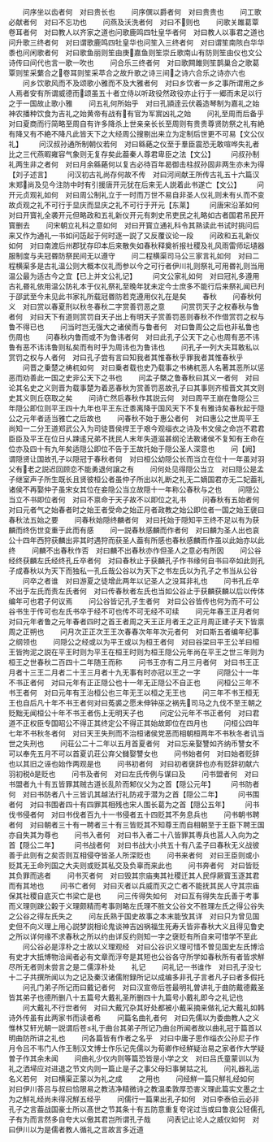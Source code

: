 <!-- { "loadSidebar": true } -->
　　问序坐以齿者何　对曰贵长也
　　问序僎以爵者何　对曰贵贵也
　　问工歌必献者何　对曰不忘功也
　　问燕及沃洗者何　对曰不则也
　　问歌关雎葛覃卷耳者何　对曰教人以齐家之道也问歌鹿鸣四牡皇华者何　对曰教人以事君之道也问升歌三终者何　对曰谓歌鹿鸣四牡皇华也问笙入三终者何　对曰谓笙南陔白华华黍也问闲歌者何　对曰歌鱼丽则笙由庚嘉鱼则笙崇丘歌南山有防则笙由仪也文公诗传曰间代也言一歌一吹也
　　问合乐三终者何　对曰歌闗雎则笙鹊巢合之歌葛覃则笙采蘩合之卷耳则笙采苹合之故升歌之诗三间之诗六合乐之诗亦六也
　　问乡饮歌风而不及颂歌小雅而不及大雅者何　对曰乡饮者一乡之事所谓用之乡人焉者安有所谓威德而颂虽五十者立侍以听政役然政役亦止行于一郷而未足以行之于一国故止歌小雅
　　问五礼何所始乎　对曰孔頴逹云伏羲造琴制为嘉礼之始神农播种饮食为吉礼之始黄帝有战有有官为军賔凶礼之始
　　问礼至周而后备乎　对曰夏商而行简略至周自有许多降杀上世亲亲长长至周则有贵贵尊贤防祭之礼有絶有降又有不絶不降凡此皆天下之大经周公搜剔出来立为定制后世更不可易【文公仪礼】
　　问汉叔孙通所制朝仪若何　对曰緜蕝之仪至于羣臣震恐无敢喧哗失礼者比之三代燕暇雍容气象则无复存矣此葢秦人尊君卑臣之法【文公】
　　问叔孙制礼两生非之者何　对曰月余緜蕝何以复古必待百年曷御击柱叔孙固非两生亦未为得【刘子述言】
　　问汉初古礼尚存何故不传　对曰河间献王所传古礼五十六篇汉末郑尚及见今注防中时有引援唐开元犹在后来无人説着此书遂亡【文公】
　　问开元贞观礼如何　对曰周公制礼立于一时而万世不易自非圣人仪礼则未有乆而不变故贞观之礼不可行于显庆而显庆之礼不可行于开元【东莱】
　　问唐宋沿革如何　对曰开寳礼全袭开元但略政和五礼新仪开元有刺史吊吏民之礼略如古者国君吊民开寳删去
　　问宋朝立礼科之意如何　对曰开寳立通礼科令其熟读此书试时挑问后来又作为通礼一书如问笾起于何时逐一説了又反覆议论一段
　　问政和五礼新仪如何　对曰南渡后州郡犹存印本后来散失如春秋释奠祈报社稷及礼风雨雷师坛壝器服制度与夫冠昬防祭民间无以遵守
　　问二程横渠司马公三家言礼如何　对曰二程横渠多是古礼温公则大概本仪礼而参以今之可行者伊川礼则祭礼可用昬礼则当用温公最为适古今之宜【已上并文公礼记】
　　问文公家礼如何　对曰冠礼多遵用古礼昬礼依用温公防礼本于仪礼祭礼至晚年犹未定今士庶多不能行后来祭礼闻已刋于邵武至今未见此书家礼所载冠昬防若克遵用仪礼在是矣
　　春秋
　　问春秋何义　对曰赏以春夏刑以秋冬春秋二字赏善罚恶之意
　　问赏罚天子之权春秋与鲁者何　对曰天下有道则赏罚自天子出上有明天子赏善罚恶则春秋不作借赏罚之权与鲁不得已也
　　问当时岂无强大之诸侯而与鲁者何　对曰鲁周公之后也非私鲁也伤周也
　　问春秋内鲁而或不为鲁讳者何　对曰此孔子公天下之心也周有恶不讳鲁有恶不讳讳鲁则私矣而有时乎为周讳也为鲁讳也
　　问孔子一列大夫耳敢私以赏罚之权与人者何　对曰孔子尝有言曰知我者其惟春秋乎罪我者其惟春秋乎
　　问晋之乗楚之梼杌如何　对曰乗者载也史乃载事之书梼杌恶人名著其恶所以惩恶而劝善此一国之史非公天下之书也
　　问孟子槩之鲁春秋曰其义一者何　对曰论其名史之义则晋为载事楚为着恶春秋为赏善罚恶故孔子曰其事则齐桓晋文其文则史其义则丘窃取之矣
　　问诗亡然后春秋作其説云何　对曰周平王崩在鲁隠公三年隠公即位则平王四十九年也平王东迁黍离降于国风天下不复有雅诗矣春秋起于隠公之元年者适当雅亡之后故也
　　问春秋不始于惠公者何　对曰惠公之世周平王尚知一二分王道郑武公入为司徒晋侯捍王于艰今观缁衣之诗及书文侯之命岂不君君臣臣及平王在位日乆踈逺兄弟不抚民人末年失道滋甚纲沦法斁诸侯不复知有王命在位亦及四十有九年矣适隠公即位不告于王故托始于隠公圣人深意也
　　问【阙】　谓隠贤让国故孔子以隠冠于春秋者何　对曰桓公幼隠公长而当立在位十一年虽对羽父有老之説迟回顾恋不能勇退何譲之有
　　问何处见得隠公当立　对曰隠公是孟子继室声子所生既长且贤彼桓公者虽仲子所出以礼断之礼无二嫡国君亦无二妃葢礼诸侯不再娶仲子虽宋女其位在妾隐公当立故隠十一年称公春秋与之也
　　问隠公当立不书即位者何　对曰不禀命于天子故不以即位之礼书
　　问春秋有五始者何　对曰元者气之始春者时之始王者受命之始正月者政教之始公即位者一国之始王襃曰春秋法五始之要
　　问春秋始隠终麟者何　对曰托始于隠知平王终不足以有为获麟而终伤世变重于此而有感
　　问一説春秋感麟而作者何　对曰麟为圣人出也哀公十四年西狩获麟出非其时遇狩而获圣人葢有所感也春秋感麟而作虽以此始亦以此终
　　问麟不出春秋作否　对曰麟不出春秋亦作但圣人之意必有所因
　　问公谷经终获麟左氏经终孔丘卒者何　对曰春秋止于获麟孔子作书缘何自书曰卒如此则孔子成春秋以为天下而独私一孔丘哉公谷以为天下之书左氏以为孔子之书当从公谷
　　问卒之者谁　对曰游夏之徒增此两年以记圣人之没耳非礼也
　　问书孔丘卒不出于左氏而责左氏者何　对曰传春秋者左氏也当如公谷止于获麟获麟以后以传体编年可也君子何议焉
　　问公谷皆记孔子生者何　对曰公谷皆传也何为而不可公谷书生于传可也左氏书卒于经不可也传不可无经不可续
　　问元年春王正月者何　对曰元年者鲁之元年春者四时之首王者周之天王正月者王之正月周正建子天下皆禀周之正朔也
　　问月次正正次王王次春春次年年次元者何　对曰斯五者编年纪事之纲领也
　　问隠公之经或以为平王或以为桓王者何　对曰谷梁曰平王公羊曰桓王皆拘泥之説在平王时则为平王在桓王时则为桓王隠公元年尚在平王之世三年则为桓王之世春秋二百四十二年随王而称
　　问书王亦有二月三月者何　对曰书王正月者十三王二月者二十王三月者十九无事有时亦冠以王之一字
　　问隠公十一年不书正者何　对曰元年有正正隠公也十一年无正隠公不自正也
　　问桓公三年不书王者何　对曰元年有王治桓公也三年无王以桓之无王也
　　问三年不书王桓无王也自后凡十年不书王者何对曰菟裘之愿未伸钟巫之祸先司马之九伐不至王朝之贬黜无闻桓公十年不书王者伤上无明天子也
　　问定公元年不书正者何　对曰君道不正权臣专国昭公不得正其终定公不得正其始故即位在四月也
　　问桓公四年七年不书秋冬者何　对曰天王失刑而不治桓诸侯党恶而相朝桓两年不书秋冬者讥当世之失刑也
　　问荘公二十二年以五月首夏者何　对曰忘亲娶讐如齐纳币讐女不可以奉先五月不可以首夏讥荘公弃父雠娶讐女也
　　问书始者何　对曰始者贬辞也以其旧之诬也始作两观是也
　　问书初者何　对曰初者襃辞也亦有贬辞初献六羽初税是贬也
　　问书及者何　对曰左氏传例与谋曰及
　　问书盟者何　对曰书盟者九十有五皆罪其贼古道长乱阶而邾仪父为之首【隠公元年】
　　问书防者何　对曰书防者八十三皆讥其越法行礼防戎于潜为之首【隠公二年】
　　问书围者何　对曰书围者四十有四罪其相残也宋人围长葛为之首【隠公五年】
　　问书伐书侵者何　对曰书伐者百九十一书侵者五十四贬其不务息兵也
　　问书朝书聘者何　对曰朝者三十有一聘者三十有三皆贬其不知尊王而自相朝至于王臣下聘王国亦自失其为尊也
　　问书入者何　对曰书入者二十八皆罪其専兵也莒人入向为之首【隠公二年】
　　问书战者何　对曰书战大小共五十有八孟子曰春秋无义战彼善于此则有之矣否则互相侵夺皆圣人所深贬也
　　问书来者何　对曰王臣则或小贬其无王命列国之大夫则或贬其私交及负辜而来此也
　　问书奔者何　对曰皆贬其负罪而逃者
　　问书灭者何　对曰毁其宗庙夷其社稷迁其人民俘厥寳玉逐其君而有其地也
　　问书亡者何　对曰灭者以兵威而灭之亡者不能抚其民人守其宗庙保其社稷自底灭亡书梁亡是也
　　问三传得失如何　对曰互有得失左氏善于考事而义理则踈公糓于义理颇精而考事则略左氏理不胜文公谷文不胜理左氏之得公谷失之公谷之得左氏失之
　　问左氏熟于国史故事之本末能攷其详　对曰只为曾见国史但不向义理上用心説梦説相论鬼谈神吉凶祸福生死寿夭皆非春秋大义且得见鲁史之所以详何缘不求春秋之所以约由详反约则知一字之襃贬有所自来可惜学不至此
　　问公谷必是淳朴之士故以义理观经　对曰公谷识义理可惜不曽见国史左氏博洽有史才大扺博物洽闻者必有文章而浮夸是其短也公谷各守所学如春秋所有者皆求觧尽所无者则未尝言之是二儒淳朴处
　　礼记
　　问礼记一书谁作　对曰孔子没七十二子共撰所闻以为之记及秦汉诸儒附録所记以成编多非孔子言者凡子曰者多假托
　　问孔门弟子所记而曰戴记者何　对曰汉宣帝后苍最明礼曽讲礼于曲防戴德戴圣皆其弟子也德所删八十五篇号大戴礼圣所删四十九篇号小戴礼即今之礼记也
　　问大戴礼不行世者何　对曰大戴冗杂其好处都被小戴采摘来做礼记大戴礼如韩诗外传虽有此两家书而读者希
　　问篇名曲礼者何　对曰先儒以为委曲教人之义惟林艾轩光朝一説谓后苍礼于曲台其弟子所记乃曲台所闻者故以曲礼冠于篇首以明曲防所讲之礼也
　　问各篇皆有作者之名乎　对曰中庸子思作缁衣公孙尼子作月令吕不韦门人作王制汉文博士作乐记先儒以为荀卿作经觧疑治易之家者作大学疑曽子作其余未闻
　　问曲礼少仪内则等篇恐皆是小学之文　对曰吕氏童蒙训以为礼之洒埽应对进退之节文内则一篇止是子之事父母妇事舅姑之礼
　　问礼器礼运名义若何　对曰横渠正蒙以为礼之成
　　之用也
　　问经觧一篇只觧礼经如何　对曰伊川荅吕与叔曰恰限易之教洁净精微诗之教温柔敦厚恐害义理此篇实文墨之士为之觧礼经尚未得况觧五经乎
　　问儒行一篇果出孔子如何　对曰李泰伯云必非孔子之言葢战国豪士所以髙世之节其条十有五防意重复夸诧过当或曰鲁哀公轻儒孔子有为而言然多自夸大以傲其君岂所谓孔子哉
　　问表记止论人之威仪如何　对曰伊川以为是儒者教人循礼之言故言多近道
